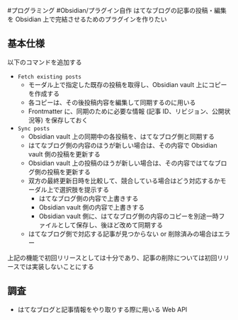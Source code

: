 #プログラミング #Obsidian/プラグイン自作 
はてなブログの記事の投稿・編集を Obsidian 上で完結させるためのプラグインを作りたい
## 基本仕様
以下のコマンドを追加する
- `Fetch existing posts`
	- モーダル上で指定した既存の投稿を取得し、Obsidian vault 上にコピーを作成する
	- 各コピーは、その後投稿内容を編集して同期するのに用いる
	- Frontmatter に、同期のために必要な情報 (記事 ID、リビジョン、公開状況等) を保存しておく
- `Sync posts`
	- Obsidian vault 上の同期中の各投稿を、はてなブログ側と同期する
	- はてなブログ側の内容のほうが新しい場合は、その内容で Obsidian vault 側の投稿を更新する
	- Obsidian vault 上の投稿のほうが新しい場合は、その内容ではてなブログ側の投稿を更新する
	- 双方の最終更新日時を比較して、競合している場合はどう対応するかモーダル上で選択肢を提示する
		- はてなブログ側の内容で上書きする
		- Obsidian vault 側の内容で上書きする
		- Obsidian vault 側に、はてなブログ側の内容のコピーを別途一時ファイルとして保存し、後ほど改めて同期する
	- はてなブログ側で対応する記事が見つからない or 削除済みの場合はエラー

上記の機能で初回リリースとしては十分であり、記事の削除については初回リリースでは実装しないことにする
## 調査
- はてなブログと記事情報をやり取りする際に用いる Web API
